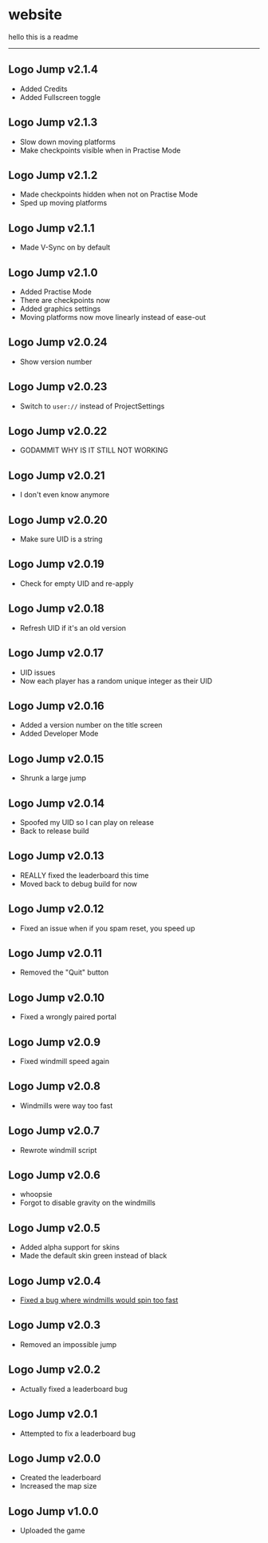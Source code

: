 # website
hello this is a readme

---

## Logo Jump v2.1.4
  - Added Credits
  - Added Fullscreen toggle

## Logo Jump v2.1.3
  - Slow down moving platforms
  - Make checkpoints visible when in Practise Mode

## Logo Jump v2.1.2
  - Made checkpoints hidden when not on Practise Mode
  - Sped up moving platforms

## Logo Jump v2.1.1
  - Made V-Sync on by default

## Logo Jump v2.1.0
  - Added Practise Mode
  - There are checkpoints now
  - Added graphics settings
  - Moving platforms now move linearly instead of ease-out

## Logo Jump v2.0.24
  - Show version number

## Logo Jump v2.0.23
  - Switch to `user://` instead of ProjectSettings

## Logo Jump v2.0.22
  - GODAMMIT WHY IS IT STILL NOT WORKING

## Logo Jump v2.0.21
  - I don't even know anymore

## Logo Jump v2.0.20
  - Make sure UID is a string

## Logo Jump v2.0.19
  - Check for empty UID and re-apply

## Logo Jump v2.0.18
  - Refresh UID if it's an old version

## Logo Jump v2.0.17
  - UID issues
  - Now each player has a random unique integer as their UID

## Logo Jump v2.0.16
  - Added a version number on the title screen
  - Added Developer Mode

## Logo Jump v2.0.15
  - Shrunk a large jump

## Logo Jump v2.0.14
  - Spoofed my UID so I can play on release
  - Back to release build

## Logo Jump v2.0.13
  - REALLY fixed the leaderboard this time
  - Moved back to debug build for now

## Logo Jump v2.0.12
  - Fixed an issue when if you spam reset, you speed up

## Logo Jump v2.0.11
  - Removed the "Quit" button

## Logo Jump v2.0.10
  - Fixed a wrongly paired portal

## Logo Jump v2.0.9
  - Fixed windmill speed again

## Logo Jump v2.0.8
  - Windmills were way too fast

## Logo Jump v2.0.7
  - Rewrote windmill script

## Logo Jump v2.0.6
  - whoopsie
  - Forgot to disable gravity on the windmills

## Logo Jump v2.0.5
  - Added alpha support for skins
  - Made the default skin green instead of black

## Logo Jump v2.0.4
  - [Fixed a bug where windmills would spin too fast](https://github.com/redisnotbluedev/redisnotbluedev.github.io/issues/2)

## Logo Jump v2.0.3
  - Removed an impossible jump

## Logo Jump v2.0.2
  - Actually fixed a leaderboard bug

## Logo Jump v2.0.1
  - Attempted to fix a leaderboard bug

## Logo Jump v2.0.0
  - Created the leaderboard
  - Increased the map size

## Logo Jump v1.0.0
  - Uploaded the game
